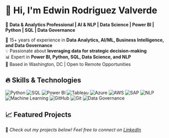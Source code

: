 # 👋 Hi, I'm Edwin Rodriguez Valverde
🔹 **Data & Analytics Professional | AI & NLP | Data Science | Power BI | Python | SQL | Data Governance**

🚀 15+ years of experience in **Data Analytics, AI/ML, Business Intelligence, and Data Governance**  
💡 Passionate about **leveraging data for strategic decision-making**  
📊 Expert in **Power BI, Python, SQL, Data Science, and NLP**  
📍 Based in Washington, DC | Open to Remote Opportunities  

## 🔥 Skills & Technologies
![Python](https://img.shields.io/badge/Python-3776AB?style=for-the-badge&logo=python&logoColor=white)
![SQL](https://img.shields.io/badge/SQL-4479A1?style=for-the-badge&logo=postgresql&logoColor=white)
![Power BI](https://img.shields.io/badge/Power_BI-F2C811?style=for-the-badge&logo=power-bi&logoColor=black)
![Tableau](https://img.shields.io/badge/Tableau-E97627?style=for-the-badge&logo=tableau&logoColor=white)
![Azure](https://img.shields.io/badge/Azure-0078D4?style=for-the-badge&logo=microsoft-azure&logoColor=white)
![AWS](https://img.shields.io/badge/AWS-232F3E?style=for-the-badge&logo=amazon-aws&logoColor=white)
![SAP](https://img.shields.io/badge/SAP-0FAAFF?style=for-the-badge&logo=sap&logoColor=white)
![NLP](https://img.shields.io/badge/NLP-FF6F00?style=for-the-badge&logo=google&logoColor=white)
![Machine Learning](https://img.shields.io/badge/Machine_Learning-00A65A?style=for-the-badge&logo=scikit-learn&logoColor=white)
![GitHub](https://img.shields.io/badge/GitHub-181717?style=for-the-badge&logo=github&logoColor=white)
![Git](https://img.shields.io/badge/Git-F05032?style=for-the-badge&logo=git&logoColor=white)
![Data Governance](https://img.shields.io/badge/Data_Governance-00758F?style=for-the-badge&logo=data&logoColor=white)


## 📈 Featured Projects



💬 _Check out my projects below! Feel free to connect on [LinkedIn](https://www.linkedin.com/in/edwinrodriguezvalverde/)_


